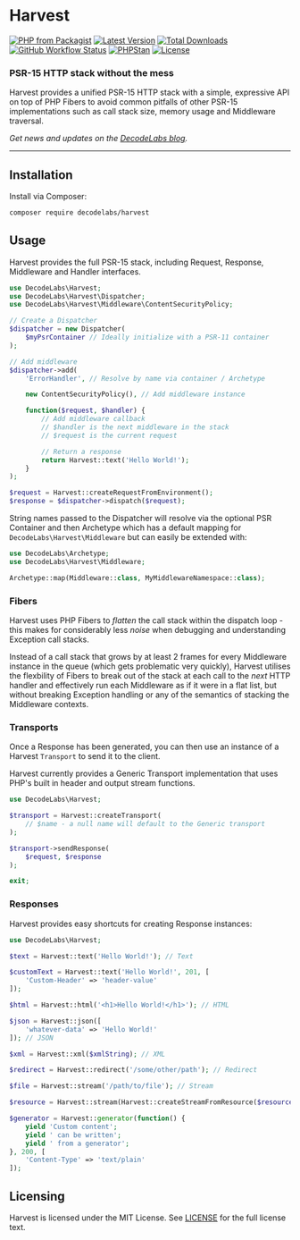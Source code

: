 # Harvest

[![PHP from Packagist](https://img.shields.io/packagist/php-v/decodelabs/harvest?style=flat)](https://packagist.org/packages/decodelabs/harvest)
[![Latest Version](https://img.shields.io/packagist/v/decodelabs/harvest.svg?style=flat)](https://packagist.org/packages/decodelabs/harvest)
[![Total Downloads](https://img.shields.io/packagist/dt/decodelabs/harvest.svg?style=flat)](https://packagist.org/packages/decodelabs/harvest)
[![GitHub Workflow Status](https://img.shields.io/github/actions/workflow/status/decodelabs/harvest/integrate.yml?branch=develop)](https://github.com/decodelabs/harvest/actions/workflows/integrate.yml)
[![PHPStan](https://img.shields.io/badge/PHPStan-enabled-44CC11.svg?longCache=true&style=flat)](https://github.com/phpstan/phpstan)
[![License](https://img.shields.io/packagist/l/decodelabs/harvest?style=flat)](https://packagist.org/packages/decodelabs/harvest)

### PSR-15 HTTP stack without the mess

Harvest provides a unified PSR-15 HTTP stack with a simple, expressive API on top of PHP Fibers to avoid common pitfalls of other PSR-15 implementations such as call stack size, memory usage and Middleware traversal.

_Get news and updates on the [DecodeLabs blog](https://blog.decodelabs.com)._

---

## Installation

Install via Composer:

```bash
composer require decodelabs/harvest
```

## Usage

Harvest provides the full PSR-15 stack, including Request, Response, Middleware and Handler interfaces.

```php
use DecodeLabs\Harvest;
use DecodeLabs\Harvest\Dispatcher;
use DecodeLabs\Harvest\Middleware\ContentSecurityPolicy;

// Create a Dispatcher
$dispatcher = new Dispatcher(
    $myPsrContainer // Ideally initialize with a PSR-11 container
);

// Add middleware
$dispatcher->add(
    'ErrorHandler', // Resolve by name via container / Archetype

    new ContentSecurityPolicy(), // Add middleware instance

    function($request, $handler) {
        // Add middleware callback
        // $handler is the next middleware in the stack
        // $request is the current request

        // Return a response
        return Harvest::text('Hello World!');
    }
);

$request = Harvest::createRequestFromEnvironment();
$response = $dispatcher->dispatch($request);
```

String names passed to the Dispatcher will resolve via the optional PSR Container and then Archetype which has a default mapping for <code>DecodeLabs\Harvest\Middleware</code> but can easily be extended with:

```php
use DecodeLabs\Archetype;
use DecodeLabs\Harvest\Middleware;

Archetype::map(Middleware::class, MyMiddlewareNamespace::class);
```

### Fibers

Harvest uses PHP Fibers to _flatten_ the call stack within the dispatch loop - this makes for considerably less _noise_ when debugging and understanding Exception call stacks.

Instead of a call stack that grows by at least 2 frames for every Middleware instance in the queue (which gets problematic very quickly), Harvest utilises the flexbility of Fibers to break out of the stack at each call to the _next_ HTTP handler and effectively run each Middleware as if it were in a flat list, but without breaking Exception handling or any of the semantics of stacking the Middleware contexts.

### Transports

Once a Response has been generated, you can then use an instance of a Harvest <code>Transport</code> to send it to the client.

Harvest currently provides a Generic Transport implementation that uses PHP's built in header and output stream functions.

```php
use DecodeLabs\Harvest;

$transport = Harvest::createTransport(
    // $name - a null name will default to the Generic transport
);

$transport->sendResponse(
    $request, $response
);

exit;
```

### Responses

Harvest provides easy shortcuts for creating Response instances:

```php
use DecodeLabs\Harvest;

$text = Harvest::text('Hello World!'); // Text

$customText = Harvest::text('Hello World!', 201, [
    'Custom-Header' => 'header-value'
]);

$html = Harvest::html('<h1>Hello World!</h1>'); // HTML

$json = Harvest::json([
    'whatever-data' => 'Hello World!'
]); // JSON

$xml = Harvest::xml($xmlString); // XML

$redirect = Harvest::redirect('/some/other/path'); // Redirect

$file = Harvest::stream('/path/to/file'); // Stream

$resource = Harvest::stream(Harvest::createStreamFromResource($resource)); // Stream

$generator = Harvest::generator(function() {
    yield 'Custom content';
    yield ' can be written';
    yield ' from a generator';
}, 200, [
    'Content-Type' => 'text/plain'
]);
```

## Licensing

Harvest is licensed under the MIT License. See [LICENSE](./LICENSE) for the full license text.

